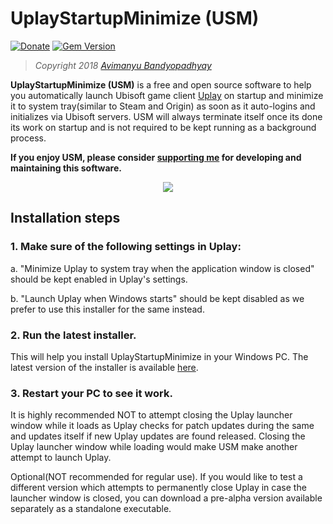 # UplayStartupMinimize (USM)

[![Donate](https://img.shields.io/badge/Donate-PayPal-green.svg)](https://www.paypal.me/avimanyu786/20)
[![Gem Version](https://badge.fury.io/rb/beautiful-jekyll-theme.svg)](https://badge.fury.io/rb/beautiful-jekyll-theme)

> *Copyright 2018 [Avimanyu Bandyopadhyay](https://raw.githubusercontent.com/avimanyu786/UplayStartupMinimize/master/AUTHORS.txt)*

**UplayStartupMinimize (USM)** is a free and open source software to help you automatically launch Ubisoft game client [Uplay](https://uplay.ubi.com/) on startup and minimize it to system tray(similar to Steam and Origin) as soon as it auto-logins and initializes via Ubisoft servers. USM will always terminate itself once its done its work on startup and is not required to be kept running as a background process.

**If you enjoy USM, please consider [supporting me](https://www.paypal.me/avimanyu786/20) for developing and maintaining this software.**

<p align="center">
  <a href="https://www.paypal.me/avimanyu786">
    <img src="https://www.paypalobjects.com/en_US/i/btn/btn_donate_LG.gif" />
  </a>
</p>

## Installation steps

### 1. Make sure of the following settings in Uplay:

a. "Minimize Uplay to system tray when the application window is closed" should be kept enabled in Uplay's settings.

b. "Launch Uplay when Windows starts" should be kept disabled as we prefer to use this installer for the same instead.

### 2. Run the latest installer.

This will help you install UplayStartupMinimize in your Windows PC. The latest version of the installer is available [here](https://github.com/avimanyu786/UplayStartupMinimize/releases/latest). 

### 3. Restart your PC to see it work.

It is highly recommended NOT to attempt closing the Uplay launcher window while it loads as Uplay checks for patch updates during the same and updates itself if new Uplay updates are found released. Closing the Uplay launcher window while loading would make USM make another attempt to launch Uplay.

Optional(NOT recommended for regular use). If you would like to test a different version which attempts to permanently close Uplay in case the launcher window is closed, you can download a pre-alpha version available separately as a standalone executable.
